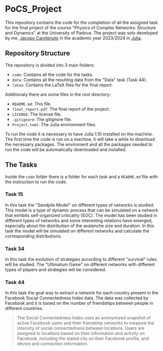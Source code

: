 # PoCS_Project
This repository contains the code for the completion of all the assigned task for the final project of the course "Physics of Complex Networks: Structure and Dynamics" at the University of Padova. The project was solo developed by me, [Jacopo Carotenuto](https://github.com/jacopocarotenuto) in the academic year 2023/2024 in [Julia](https://julialang.org/).

## Repository Structure
The repository is divided into 3 main folders:
- `code`: Contains all the code for the tasks.
- `data`: Contains all the resulting data from the "Data" task (Task 44).
- `latex`: Contains the LaTeX files for the final report.

Additionaly there are some files in the root directory:
- `README.md`: This file.
- `final_report.pdf`: The final report of the project.
- `LICENSE`: The license file.
- `.gitignore`: The gitignore file.
- `Project.toml`: The Julia environment files.

To run the code it is necessary to have Julia 1.10 installed on the machine. The first time the code is run on a machine, it will take a while to download the necessary packages. The enviroment and all the packages needed to run the code will be automatically downloaded and installed.

## The Tasks
Inside the `code` folder there is a folder for each task and a `README.md` file with the instruction to run the code.

### Task 15
In this task the "Sandpile Model" on different types of networks is studied. This model is a type of dynamic process that can be simulated on a network that exhibits self-organized criticality (SOC). The model has been studied in different types of networks and some interesting relations have emerged, especially about the distribution of the avalanche size and duration. In this task the model will be simulated on different networks and calculate the corresponding distributions.

### Task 34

In this task the evolution of strategies according to different "survival" rules will be studied. The "Ultimatum Game" on different networks with different types of players and strategies will be considered.

### Task 44

In this task the goal was to extract a network for each country present in the Facebook Social Connectedness Index data. The data was collected by Facebook and it is based on the number of friendships between people in different countries.
> The Social Connectedness Index uses an anonymized snapshot of active Facebook users and their friendship networks to measure the intensity of social connectedness between locations. Users are assigned to locations based on their information and activity on Facebook, including the stated city on their Facebook profile, and device and connection information.



